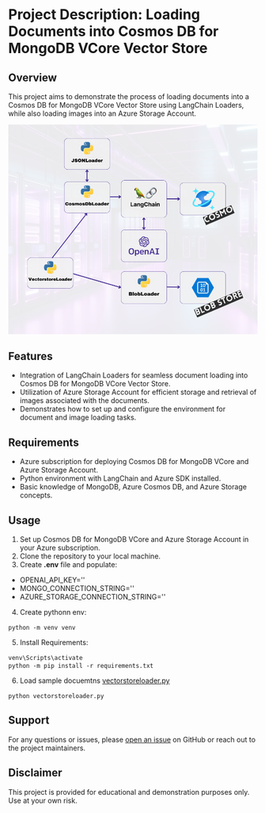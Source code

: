 
# Project Description: Loading Documents into Cosmos DB for MongoDB VCore Vector Store

## Overview
This project aims to demonstrate the process of loading documents into a Cosmos DB for MongoDB VCore Vector Store using LangChain Loaders, while also loading images into an Azure Storage Account.

![loader diagrma](../images/demo_loader.png)

## Features
- Integration of LangChain Loaders for seamless document loading into Cosmos DB for MongoDB VCore Vector Store.
- Utilization of Azure Storage Account for efficient storage and retrieval of images associated with the documents.
- Demonstrates how to set up and configure the environment for document and image loading tasks.

## Requirements
- Azure subscription for deploying Cosmos DB for MongoDB VCore and Azure Storage Account.
- Python environment with LangChain and Azure SDK installed.
- Basic knowledge of MongoDB, Azure Cosmos DB, and Azure Storage concepts.

## Usage
1. Set up Cosmos DB for MongoDB VCore and Azure Storage Account in your Azure subscription.
2. Clone the repository to your local machine.
3. Create **.env** file and populate:
- OPENAI_API_KEY=''
- MONGO_CONNECTION_STRING=''
- AZURE_STORAGE_CONNECTION_STRING=''
4. Create pythonn env: 
```
python -m venv venv
```
5. Install Requirements:
```
venv\Scripts\activate
python -m pip install -r requirements.txt
```
6. Load sample docuemtns [vectorstoreloader.py](vectorstoreloader.py)
```
python vectorstoreloader.py
```

## Support
For any questions or issues, please [open an issue](https://github.com/saravatpt/Research_Helper_React_App/issues) on GitHub or reach out to the project maintainers.

## Disclaimer
This project is provided for educational and demonstration purposes only. Use at your own risk.

